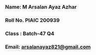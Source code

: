 ### Name: M Arsalan Ayaz Azhar
### Roll No. PIAIC 200939
### Class : Batch-47 Q4
### Email: arsalanayaz821@gmail.com
